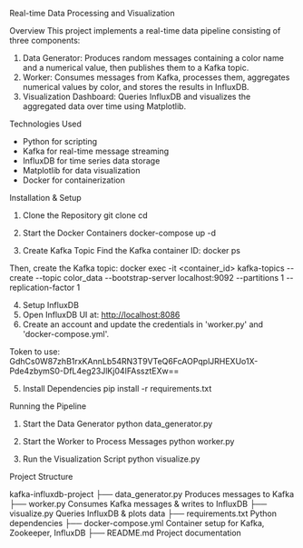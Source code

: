 Real-time Data Processing and Visualization

Overview
This project implements a real-time data pipeline consisting of three components:

1. Data Generator: Produces random messages containing a color name and a numerical value, then publishes them to a Kafka topic.
2. Worker: Consumes messages from Kafka, processes them, aggregates numerical values by color, and stores the results in InfluxDB.
3. Visualization Dashboard: Queries InfluxDB and visualizes the aggregated data over time using Matplotlib.

Technologies Used
- Python for scripting
- Kafka for real-time message streaming
- InfluxDB for time series data storage
- Matplotlib for data visualization
- Docker for containerization

Installation & Setup

1. Clone the Repository
git clone <your-repo-url>
cd <your-repo-folder>

2. Start the Docker Containers
docker-compose up -d

3. Create Kafka Topic
Find the Kafka container ID: docker ps

Then, create the Kafka topic:
docker exec -it <container_id> kafka-topics --create --topic color_data --bootstrap-server localhost:9092 --partitions 1 --replication-factor 1

4. Setup InfluxDB
1. Open InfluxDB UI at: [http://localhost:8086](http://localhost:8086)
2. Create an account and update the credentials in 'worker.py' and 'docker-compose.yml'.

Token to use:
GdhCs0W87zhB1rxKAnnLb54RN3T9VTeQ6FcAOPqplJRHEXUo1X-Pde4zbymS0-DfL4eg23JlKj04IFAssztEXw==


5. Install Dependencies
pip install -r requirements.txt


Running the Pipeline

1. Start the Data Generator
python data_generator.py

2. Start the Worker to Process Messages
python worker.py

3. Run the Visualization Script
python visualize.py


Project Structure

kafka-influxdb-project
├── data_generator.py   Produces messages to Kafka
├── worker.py           Consumes Kafka messages & writes to InfluxDB
├── visualize.py        Queries InfluxDB & plots data
├── requirements.txt    Python dependencies
├── docker-compose.yml  Container setup for Kafka, Zookeeper, InfluxDB
├── README.md           Project documentation

